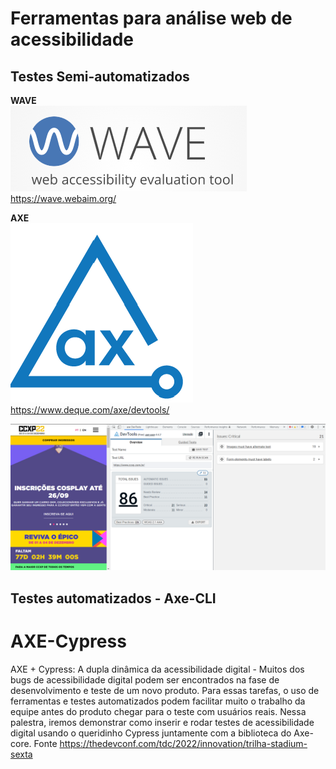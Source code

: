 # Ferramentas para análise web de acessibilidade 

## Testes Semi-automatizados

**WAVE**
<br/>
<img src="img/wave.png" alt="imagem da ferramenta wave">
https://wave.webaim.org/
<br/>


**AXE**
<br/>
<img src="img/axe.png" alt="símbolo da ferramenta axe, na sua cor azul">
https://www.deque.com/axe/devtools/

<img src="img/testeaxe.png" alt="site ccxp com o scanner do axe, onde apresentou 86 erros de acessibilidade">
<br/>

## Testes automatizados - Axe-CLI

# AXE-Cypress
AXE + Cypress: A dupla dinâmica da acessibilidade digital - Muitos dos bugs de acessibilidade digital podem ser encontrados na fase de desenvolvimento e teste de um novo produto. Para essas tarefas, o uso de ferramentas e testes automatizados podem facilitar muito o trabalho da equipe antes do produto chegar para o teste com usuários reais. Nessa palestra, iremos demonstrar como inserir e rodar testes de acessibilidade digital usando o queridinho Cypress juntamente com a biblioteca do Axe-core. Fonte https://thedevconf.com/tdc/2022/innovation/trilha-stadium-sexta